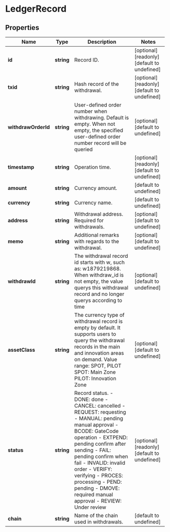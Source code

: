 # LedgerRecord

## Properties

Name | Type | Description | Notes
------------ | ------------- | ------------- | -------------
**id** | **string** | Record ID. | [optional] [readonly] [default to undefined]
**txid** | **string** | Hash record of the withdrawal. | [optional] [readonly] [default to undefined]
**withdrawOrderId** | **string** | User-defined order number when withdrawing. Default is empty. When not empty, the specified user-defined order number record will be queried | [optional] [default to undefined]
**timestamp** | **string** | Operation time. | [optional] [readonly] [default to undefined]
**amount** | **string** | Currency amount. | [default to undefined]
**currency** | **string** | Currency name. | [default to undefined]
**address** | **string** | Withdrawal address. Required for withdrawals. | [optional] [default to undefined]
**memo** | **string** | Additional remarks with regards to the withdrawal. | [optional] [default to undefined]
**withdrawId** | **string** | The withdrawal record id starts with w, such as: w1879219868. When withdraw_id is not empty, the value querys this withdrawal record and no longer querys according to time | [optional] [default to undefined]
**assetClass** | **string** | The currency type of withdrawal record is empty by default. It supports users to query the withdrawal records in the main and innovation areas on demand. Value range: SPOT, PILOT  SPOT: Main Zone  PILOT: Innovation Zone | [optional] [default to undefined]
**status** | **string** | Record status.  - DONE: done - CANCEL: cancelled - REQUEST: requesting - MANUAL: pending manual approval - BCODE: GateCode operation - EXTPEND: pending confirm after sending - FAIL: pending confirm when fail - INVALID: invalid order - VERIFY: verifying - PROCES: processing - PEND: pending - DMOVE: required manual approval - REVIEW: Under review | [optional] [readonly] [default to undefined]
**chain** | **string** | Name of the chain used in withdrawals. | [default to undefined]

